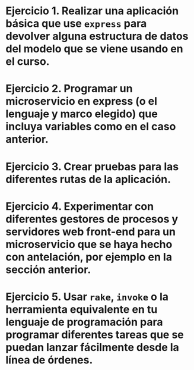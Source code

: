 # Ejercicio 1. Realizar una aplicación básica que use `express` para devolver alguna estructura de datos del modelo que se viene usando en el curso.

# Ejercicio 2. Programar un microservicio en express (o el lenguaje y marco elegido) que incluya variables como en el caso anterior.

# Ejercicio 3. Crear pruebas para las diferentes rutas de la aplicación.

# Ejercicio 4. Experimentar con diferentes gestores de procesos y servidores web front-end para un microservicio que se haya hecho con antelación, por ejemplo en la sección anterior.

# Ejercicio 5. Usar `rake`, `invoke` o la herramienta equivalente en tu lenguaje de programación para programar diferentes tareas que se puedan lanzar fácilmente desde la línea de órdenes.




